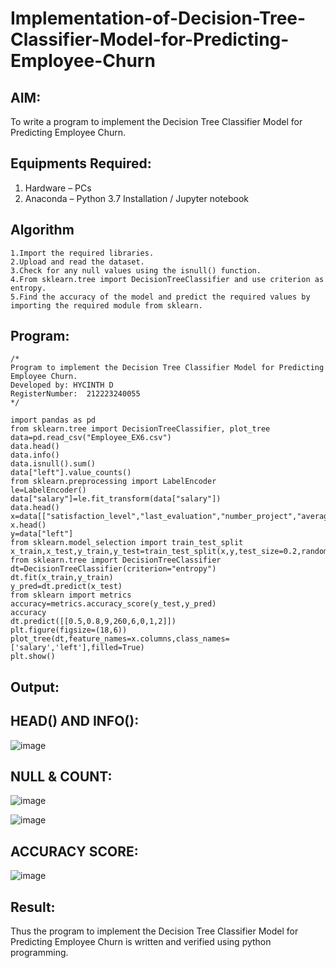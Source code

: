 # Implementation-of-Decision-Tree-Classifier-Model-for-Predicting-Employee-Churn

## AIM:
To write a program to implement the Decision Tree Classifier Model for Predicting Employee Churn.

## Equipments Required:
1. Hardware – PCs
2. Anaconda – Python 3.7 Installation / Jupyter notebook

## Algorithm
```
1.Import the required libraries.
2.Upload and read the dataset.
3.Check for any null values using the isnull() function.
4.From sklearn.tree import DecisionTreeClassifier and use criterion as entropy.
5.Find the accuracy of the model and predict the required values by importing the required module from sklearn.
```

## Program:
```
/*
Program to implement the Decision Tree Classifier Model for Predicting Employee Churn.
Developed by: HYCINTH D 
RegisterNumber:  212223240055
*/

import pandas as pd
from sklearn.tree import DecisionTreeClassifier, plot_tree
data=pd.read_csv("Employee_EX6.csv")
data.head()
data.info()
data.isnull().sum()
data["left"].value_counts()
from sklearn.preprocessing import LabelEncoder
le=LabelEncoder()
data["salary"]=le.fit_transform(data["salary"])
data.head()
x=data[["satisfaction_level","last_evaluation","number_project","average_montly_hours","time_spend_company","Work_accident","promotion_last_5years","salary"]]
x.head()
y=data["left"]
from sklearn.model_selection import train_test_split
x_train,x_test,y_train,y_test=train_test_split(x,y,test_size=0.2,random_state=100)
from sklearn.tree import DecisionTreeClassifier
dt=DecisionTreeClassifier(criterion="entropy")
dt.fit(x_train,y_train)
y_pred=dt.predict(x_test)
from sklearn import metrics
accuracy=metrics.accuracy_score(y_test,y_pred)
accuracy
dt.predict([[0.5,0.8,9,260,6,0,1,2]])
plt.figure(figsize=(18,6))
plot_tree(dt,feature_names=x.columns,class_names=['salary','left'],filled=True)
plt.show()
```

## Output:
## HEAD() AND INFO():

![image](https://github.com/user-attachments/assets/a275e862-b9fc-47a4-b6ea-e08b909ecf35)

## NULL & COUNT:

![image](https://github.com/user-attachments/assets/0b2c559d-4d9e-4455-a119-0e868691ce5b)

![image](https://github.com/user-attachments/assets/dd43b105-361e-4643-af2e-ec05f74a5366)

## ACCURACY SCORE:

![image](https://github.com/user-attachments/assets/6a26fff6-ed76-469c-a039-d8e2be450886)

## Result:
Thus the program to implement the  Decision Tree Classifier Model for Predicting Employee Churn is written and verified using python programming.
